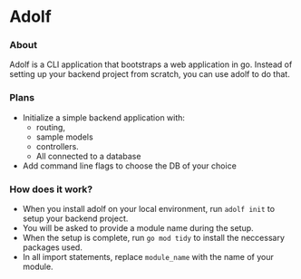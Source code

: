 # Adolf

### About
Adolf is a CLI application that bootstraps a web application in go. Instead of setting up your backend project from scratch, you can use adolf to do that.


### Plans
- Initialize a simple backend application with: 
  - routing, 
  - sample models 
  - controllers.
  - All connected to a database
- Add command line flags to choose the DB of your choice
  
### How does it work?
- When you install adolf on your local environment, run `adolf init` to setup your backend project.
- You will be asked to provide a module name during the setup.
- When the setup is complete, run `go mod tidy` to install the neccessary packages used.
- In all import statements, replace `module_name` with the name of your module.